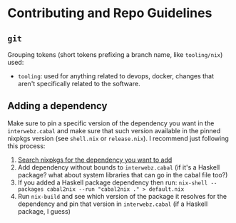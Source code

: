 # Contributing and Repo Guidelines

## `git`

Grouping tokens (short tokens prefixing a branch name, like `tooling/nix`)
used:

  * `tooling`: used for anything related to devops, docker, changes that aren't
    specifically related to the software.

## Adding a dependency

Make sure to pin a specific version of the dependency you want in the
`interwebz.cabal` and make sure that such version available in the pinned
nixpkgs version (see `shell.nix` or `release.nix`). I recommend just following
this process:

  1. [Search nixpkgs for the dependency you want to add](https://search.nixos.org/packages)
  1. Add dependency without bounds to `interwebz.cabal` (if it's a Haskell
     package? what about system libraries that can go in the cabal file too?)
  1. If you added a Haskell package dependency then run: `nix-shell --packages cabal2nix --run "cabal2nix ." > default.nix`
  1. Run `nix-build` and see which version of the package it resolves for the
     dependency and pin that version in `interwebz.cabal` (if a Haskell package, I guess)